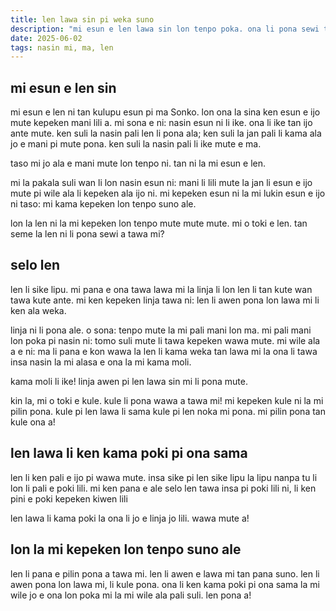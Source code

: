 ```yaml
---
title: len lawa sin pi weka suno
description: "mi esun e len lawa sin lon tenpo poka. ona li pona sewi tawa mi la mi wile toki e ona."
date: 2025-06-02
tags: nasin mi, ma, len
---
```


## mi esun e len sin

mi esun e len ni tan kulupu esun pi ma Sonko. lon ona la sina ken esun e ijo mute kepeken mani lili a. mi sona e ni: nasin esun ni li ike. ona li ike tan ijo ante mute. ken suli la nasin pali len li pona ala; ken suli la jan pali li kama ala jo e mani pi mute pona. ken suli la nasin pali li ike mute e ma.

taso mi jo ala e mani mute lon tenpo ni. tan ni la mi esun e len. 

mi la pakala suli wan li lon nasin esun ni: mani li lili mute la jan li esun e ijo mute pi wile ala li kepeken ala ijo ni. mi kepeken esun ni la mi lukin esun e ijo ni taso: mi kama kepeken lon tenpo suno ale. 

lon la len ni la mi kepeken lon tenpo mute mute mute. mi o toki e len. tan seme la len ni li pona sewi a tawa mi?

## selo len

len li sike lipu. mi pana e ona tawa lawa mi la linja li lon len li tan kute wan tawa kute ante. mi ken kepeken linja tawa ni: len li awen pona lon lawa mi li ken ala weka. 

linja ni li pona ale. o sona: tenpo mute la mi pali mani lon ma. mi pali mani lon poka pi nasin ni: tomo suli mute li tawa kepeken wawa mute. mi wile ala a e ni: ma li pana e kon wawa la len li kama weka tan lawa mi la ona li tawa insa nasin la mi alasa e ona la mi kama moli. 

kama moli li ike! linja awen pi len lawa sin mi li pona mute. 

kin la, mi o toki e kule. kule li pona wawa a tawa mi! mi kepeken kule ni la mi pilin pona. kule pi len lawa li sama kule pi len noka mi pona. mi pilin pona tan kule ona a!

## len lawa li ken kama poki pi ona sama

len li ken pali e ijo pi wawa mute. insa sike pi len sike lipu la lipu nanpa tu li lon li pali e poki lili. mi ken pana e ale selo len tawa insa pi poki lili ni, li ken pini e poki kepeken kiwen lili

len lawa li kama poki la ona li jo e linja jo lili. wawa mute a!

## lon la mi kepeken lon tenpo suno ale

len li pana e pilin pona a tawa mi. len li awen e lawa mi tan pana suno. len li awen pona lon lawa mi, li kule pona. ona li ken kama poki pi ona sama la mi wile jo e ona lon poka mi la mi wile ala pali suli. len pona a!